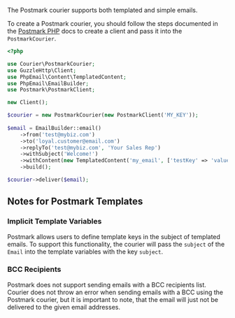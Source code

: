 The Postmark courier supports both templated and simple emails.

To create a Postmark courier, you should follow the steps documented in the
[Postmark PHP](https://github.com/wildbit/postmark-php/wiki/Getting-Started)
docs to create a client and pass it into the `PostmarkCourier`.

```php
<?php

use Courier\PostmarkCourier;
use GuzzleHttp\Client;
use PhpEmail\Content\TemplatedContent;
use PhpEmail\EmailBuilder;
use Postmark\PostmarkClient;

new Client();

$courier = new PostmarkCourier(new PostmarkClient('MY_KEY'));
        
$email = EmailBuilder::email()
    ->from('test@mybiz.com')
    ->to('loyal.customer@email.com')
    ->replyTo('test@mybiz.com', 'Your Sales Rep')
    ->withSubject('Welcome!')
    ->withContent(new TemplatedContent('my_email', ['testKey' => 'value']))
    ->build();

$courier->deliver($email);
```

## Notes for Postmark Templates

### Implicit Template Variables

Postmark allows users to define template keys in the subject of templated
emails. To support this functionality, the courier will pass the `subject` of
the `Email` into the template variables with the key `subject`.

### BCC Recipients

Postmark does not support sending emails with a BCC recipients list. Courier
does not throw an error when sending emails with a BCC using the Postmark
courier, but it is important to note, that the email will just not be delivered
to the given email addresses.
